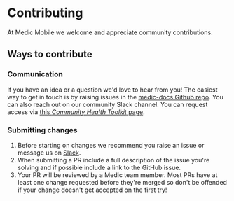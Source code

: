 # Contributing

At Medic Mobile we welcome and appreciate community contributions.

## Ways to contribute

### Communication

If you have an idea or a question we'd love to hear from you! The easiest way to get in touch is by raising issues in the [medic-docs Github repo](https://github.com/medic/medic-docs/issues). You can also reach out on our community Slack channel. You can request access via [this _Community Health Toolkit_ page](https://communityhealthtoolkit.org/slack).

### Submitting changes

1. Before starting on changes we recommend you raise an issue or message us on [Slack](https://communityhealthtoolkit.org/slack).
2. When submitting a PR include a full description of the issue you're solving and if possible include a link to the GitHub issue.
3. Your PR will be reviewed by a Medic team member. Most PRs have at least one change requested before they're merged so don't be offended if your change doesn't get accepted on the first try!
